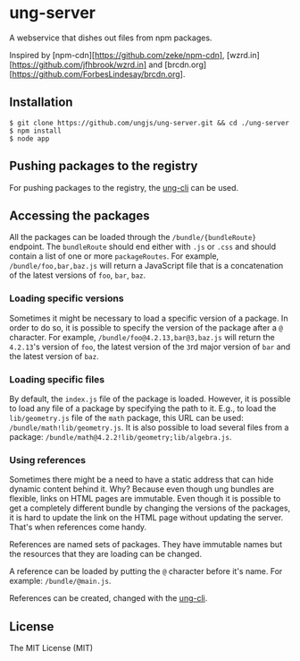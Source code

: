 # ung-server

A webservice that dishes out files from npm packages.

Inspired by [npm-cdn][https://github.com/zeke/npm-cdn], [wzrd.in][https://github.com/jfhbrook/wzrd.in] and [brcdn.org][https://github.com/ForbesLindesay/brcdn.org].


## Installation

```
$ git clone https://github.com/ungjs/ung-server.git && cd ./ung-server
$ npm install
$ node app
```


## Pushing packages to the registry

For pushing packages to the registry, the [ung-cli][] can be used.


## Accessing the packages

All the packages can be loaded through the `/bundle/{bundleRoute}` endpoint.
The `bundleRoute` should end either with `.js` or `.css` and should contain a list
of one or more `packageRoutes`. For example, `/bundle/foo,bar,baz.js` will return a JavaScript file that is a
concatenation of the latest versions of `foo`, `bar`, `baz`.


### Loading specific versions

Sometimes it might be necessary to load a specific version of a package. In order to do so, it is
possible to specify the version of the package after a `@` character. For example,
`/bundle/foo@4.2.13,bar@3,baz.js` will return the `4.2.13`'s version of `foo`,
the latest version of the `3`rd major version of `bar` and the latest version of
`baz`.


### Loading specific files

By default, the `index.js` file of the package is loaded. However, it is possible to
load any file of a package by specifying the path to it. E.g., to load the `lib/geometry.js`
file of the `math` package, this URL can be used: `/bundle/math!lib/geometry.js`.
It is also possible to load several files from a package: `/bundle/math@4.2.2!lib/geometry;lib/algebra.js`.


### Using references

Sometimes there might be a need to have a static address that can hide dynamic
content behind it. Why? Because even though ung bundles are flexible,
links on HTML pages are immutable. Even though it is possible to get a completely different
bundle by changing the versions of the packages, it is hard to update the
link on the HTML page without updating the server. That's when references come handy.

References are named sets of packages. They have immutable names but the resources that
they are loading can be changed.

A reference can be loaded by putting the `@` character before it's name. For example:
`/bundle/@main.js`.

References can be created, changed with the [ung-cli][].


## License

The MIT License (MIT)


[ung-cli]: https://github.com/ungjs/ung
